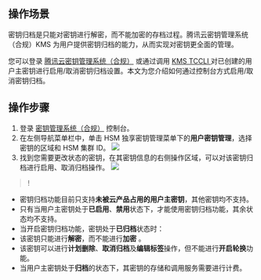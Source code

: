 
## 操作场景
密钥归档是只能对密钥进行解密，而不能加密的存档过程。腾讯云密钥管理系统（合规）KMS 为用户提供密钥归档的能力，从而实现对密钥更全面的管理。

您可以登录 [腾讯云密钥管理系统（合规）](https://console.cloud.tencent.com/kms2) 或通过调用 [KMS TCCLI ](https://cloud.tencent.com/document/product/573/47830)对已创建的用户主密钥进行启用/取消密钥归档设置。本文为您介绍如何通过控制台方式启用/取消密钥归档。

## 操作步骤

1. 登录 [密钥管理系统（合规）](https://console.cloud.tencent.com/kms2) 控制台。
2. 在左侧导航菜单栏中，单击 HSM 独享密钥管理菜单下的**用户密钥管理**，选择密钥的区域和 HSM 集群 ID。
![](https://qcloudimg.tencent-cloud.cn/raw/c6af8016a3daa928cafb01b50cdbcfe1.png)
3. 找到您需要更改状态的密钥，在其密钥信息的右侧操作区域，可以对该密钥归档进行启用、取消归档操作。
   ![](https://main.qcloudimg.com/raw/ede5e6b0f51e317e9f17594ab1917b2e.png)
>!
 - 密钥归档功能目前只支持**未被云产品占用的用户主密钥**，其他密钥均不支持。
 - 只有当用户主密钥处于**已启用**、**禁用**状态下，才能使用密钥归档功能，其余状态均不支持。
 - 当开启密钥归档功能，密钥处于**已归档**状态时：
  - 该密钥只能进行**解密**，而不能进行**加密**  。
  - 该密钥可以进行**计划删除**、**取消归档**及**编辑标签**操作，但不能进行**开启轮换**功能。
 - 当用户主密钥处于**归档**的状态下，其密钥的存储和调用服务需要进行计费。

 

